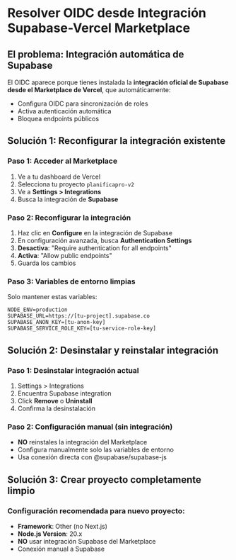 # Resolver OIDC desde Integración Supabase-Vercel Marketplace

## El problema: Integración automática de Supabase
El OIDC aparece porque tienes instalada la **integración oficial de Supabase desde el Marketplace de Vercel**, que automáticamente:
- Configura OIDC para sincronización de roles
- Activa autenticación automática
- Bloquea endpoints públicos

## Solución 1: Reconfigurar la integración existente

### Paso 1: Acceder al Marketplace
1. Ve a tu dashboard de Vercel
2. Selecciona tu proyecto `planificapro-v2`
3. Ve a **Settings > Integrations**
4. Busca la integración de **Supabase**

### Paso 2: Reconfigurar la integración
1. Haz clic en **Configure** en la integración de Supabase
2. En configuración avanzada, busca **Authentication Settings**
3. **Desactiva**: "Require authentication for all endpoints"
4. **Activa**: "Allow public endpoints"
5. Guarda los cambios

### Paso 3: Variables de entorno limpias
Solo mantener estas variables:
```
NODE_ENV=production
SUPABASE_URL=https://[tu-project].supabase.co
SUPABASE_ANON_KEY=[tu-anon-key]
SUPABASE_SERVICE_ROLE_KEY=[tu-service-role-key]
```

## Solución 2: Desinstalar y reinstalar integración

### Paso 1: Desinstalar integración actual
1. Settings > Integrations
2. Encuentra Supabase integration
3. Click **Remove** o **Uninstall**
4. Confirma la desinstalación

### Paso 2: Configuración manual (sin integración)
- **NO** reinstales la integración del Marketplace
- Configura manualmente solo las variables de entorno
- Usa conexión directa con @supabase/supabase-js

## Solución 3: Crear proyecto completamente limpio

### Configuración recomendada para nuevo proyecto:
- **Framework**: Other (no Next.js)
- **Node.js Version**: 20.x
- **NO** usar integración Supabase del Marketplace
- Conexión manual a Supabase

